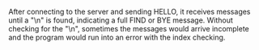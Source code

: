 After connecting to the server and sending HELLO, it receives messages until a "\n" is found, indicating a full FIND or BYE message.
Without checking for the "\n", sometimes the messages would arrive incomplete and the program would run into an error with the index checking.